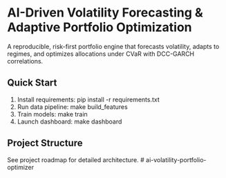 ﻿# AI-Driven Volatility Forecasting & Adaptive Portfolio Optimization

A reproducible, risk-first portfolio engine that forecasts volatility, adapts to regimes, and optimizes allocations under CVaR with DCC-GARCH correlations.

## Quick Start

1. Install requirements: pip install -r requirements.txt
2. Run data pipeline: make build_features
3. Train models: make train
4. Launch dashboard: make dashboard

## Project Structure

See project roadmap for detailed architecture.
#   a i - v o l a t i l i t y - p o r t f o l i o - o p t i m i z e r  
 